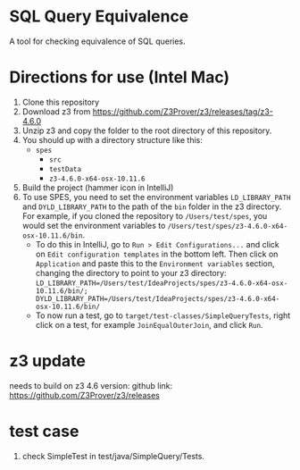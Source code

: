 # SQL Query Equivalence

A tool for checking equivalence of SQL queries.

# Directions for use (Intel Mac)

1. Clone this repository
2. Download z3 from https://github.com/Z3Prover/z3/releases/tag/z3-4.6.0
3. Unzip z3 and copy the folder to the root directory of this repository.
4. You should up with a directory structure like this:
    - `spes`
        - `src`
        - `testData`
        - `z3-4.6.0-x64-osx-10.11.6`
5. Build the project (hammer icon in IntelliJ)
6. To use SPES, you need to set the environment variables `LD_LIBRARY_PATH` and `DYLD_LIBRARY_PATH` to the path of
   the `bin` folder in the z3 directory. For example, if you cloned the repository to `/Users/test/spes`, you would set
   the environment variables to `/Users/test/spes/z3-4.6.0-x64-osx-10.11.6/bin`.
    - To do this in IntelliJ, go to `Run > Edit Configurations...` and click on `Edit configuration templates` in the
      bottom left. Then click on `Application` and paste this to the `Environment variables` section, changing the
      directory to point to your z3
      directory: `LD_LIBRARY_PATH=/Users/test/IdeaProjects/spes/z3-4.6.0-x64-osx-10.11.6/bin/;
      DYLD_LIBRARY_PATH=/Users/test/IdeaProjects/spes/z3-4.6.0-x64-osx-10.11.6/bin/`
    - To now run a test, go to `target/test-classes/SimpleQueryTests`, right click on a test, for
      example `JoinEqualOuterJoin`, and click `Run`.

# z3 update

needs to build on z3 4.6 version:
github link: https://github.com/Z3Prover/z3/releases

# test case

1. check SimpleTest in test/java/SimpleQuery/Tests.
